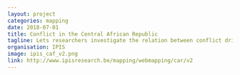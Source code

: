 ```yaml
---
layout: project
categories: mapping
date: 2018-07-01
title: Conflict in the Central African Republic
tagline: Lets researchers investigate the relation between conflict drivers, actors and incidents. 
organisation: IPIS
image: ipis_caf_v2.png
link: http://www.ipisresearch.be/mapping/webmapping/car/v2
---
```

